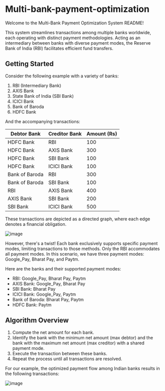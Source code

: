 # Multi-bank-payment-optimization

Welcome to the Multi-Bank Payment Optimization System README!

This system streamlines transactions among multiple banks worldwide, each operating with distinct payment methodologies. Acting as an intermediary between banks with diverse payment modes, the Reserve Bank of India (RBI) facilitates efficient fund transfers.

## Getting Started

Consider the following example with a variety of banks:

1. RBI (Intermediary Bank)
2. AXIS Bank
3. State Bank of India (SBI Bank)
4. ICICI Bank
5. Bank of Baroda
6. HDFC Bank

And the accompanying transactions:

| Debtor Bank           | Creditor Bank          | Amount (Rs) |
|-----------------------|------------------------|-------------|
| HDFC Bank             | RBI                    | 100         |
| HDFC Bank             | AXIS Bank              | 300         |
| HDFC Bank             | SBI Bank               | 100         |
| HDFC Bank             | ICICI Bank             | 100         |
| Bank of Baroda        | RBI                    | 300         |
| Bank of Baroda        | SBI Bank               | 100         |
| RBI                   | AXIS Bank              | 400         |
| AXIS Bank             | SBI Bank               | 200         |
| SBI Bank              | ICICI Bank             | 500         |

These transactions are depicted as a directed graph, where each edge denotes a financial obligation.

![image](https://github.com/rajvijay1504/Multi-bank-payment-optimization/assets/120421407/5725ff12-387a-4839-bb3a-9d5dc253d784)


However, there's a twist! Each bank exclusively supports specific payment modes, limiting transactions to those methods. Only the RBI accommodates all payment modes. In this scenario, we have three payment modes: Google_Pay, Bharat Pay, and Paytm.

Here are the banks and their supported payment modes:

- RBI: Google_Pay, Bharat Pay, Paytm
- AXIS Bank: Google_Pay, Bharat Pay
- SBI Bank: Bharat Pay
- ICICI Bank: Google_Pay, Paytm
- Bank of Baroda: Bharat Pay, Paytm
- HDFC Bank: Paytm

## Algorithm Overview

1. Compute the net amount for each bank.
2. Identify the bank with the minimum net amount (max debtor) and the bank with the maximum net amount (max creditor) with a shared payment mode.
3. Execute the transaction between these banks.
4. Repeat the process until all transactions are resolved.

For our example, the optimized payment flow among Indian banks results in the following transactions:

![image](https://github.com/rajvijay1504/Multi-bank-payment-optimization/assets/120421407/b6f7ec1d-18d4-4c7c-8cb1-62e4ad28d5b6)


